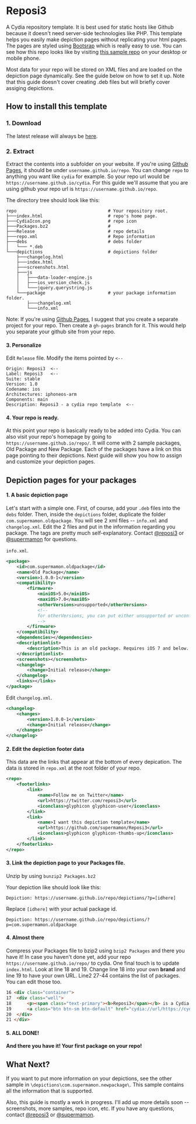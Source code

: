# Reposi3
A Cydia repository template. It is best used for static hosts like Github because it doesn't need server-side technologies like PHP. This template helps you easily make depiction pages without replicating your html pages. The pages are styled using [Bootsrap](http://getbootstrap.com/) which is really easy to use. You can see how this repo looks like by visiting [this sample repo](https://supermamon.github.io/Reposi3/) on your desktop or mobile phone.

Most data for your repo will be stored on XML files and are loaded on the depiction page dynamically. See the guide below on how to set it up. Note that this guide doesn't cover creating .deb files but will briefly cover assiging depictions.

## How to install this template

### 1. Download
The latest release will always be [here](https://github.com/supermamon/Reposi3/archive/master.zip).

### 2. Extract
Extract the contents into a subfolder on your website. If you're using [Github Pages](https://pages.github.com/), it should be under `username.github.io/repo`. You can change `repo` to anything you want like `cydia` for example. So your repo url would be `https://username.github.io/cydia`. For this guide we'll assume that you are using github your repo url is `https://username.github.io/repo`.

The directory tree should look like this:

```text
repo                                   # Your repository root. 
├───index.html                         # repo's home page. 
├───CydiaIcon.png                      # repo icon 
├───Packages.bz2                       # 
├───Release                            # repo details
├───repo.xml                           # Repo information 
├───debs                               # debs folder
│   └─── *.deb
└───depictions                         # depictions folder
    ├───changelog.html
    ├───index.html	
    ├───screenshots.html
    ├───js
    │   ├───data-loader-engine.js
    │   ├───ios_version_check.js
    │   └───jquery.querystring.js							
    └───package                        # your package information folder.
        ├───changelog.xml	
		└───info.xml
```

Note: If you're using [Github Pages](https://pages.github.com/), I suggest that you create a separate project for your repo. Then create a `gh-pages` branch for it. This would help you separate your github site from your repo.

#### 3. Personalize
Edit `Release` file. Modify the items pointed by `<--`
    
    Origin: Reposi3  <-- 
    Label: Reposi3   <--
    Suite: stable
    Version: 1.0
    Codename: ios
    Architectures: iphoneos-arm
    Components: main
    Description: Reposi3 - a cydia repo template  <--

#### 4. Your repo is ready.
At this point your repo is basically ready to be added into Cydia. You can also visit your repo's homepage by going to `https://username.github.io/repo/`. It will come with 2 sample packages, Old Package and New Package. Each of the packages have a link on this page pointing to their depictions. Next guide will show you how to assign and customize your depiction pages.


## Depiction pages for your packages

#### 1. A basic depiction page
Let's start with a simple one. First, of course, add your `.deb` files into the `debs` folder. Then, inside the `depictions` folder, duplicate the folder `com.supermamon.oldpackage`. You will see 2 xml files -- `info.xml` and `changelog.xml`. Edit the 2 files and put in the information regarding you package. The tags are pretty much self-explanatory. Contact [@reposi3](https://twitter.com/reposi3) or [@supermamon](https://twitter.com/supermamon) for questions.

`info.xml`. 
```xml
<package>
	<id>com.supermamon.oldpackage</id>
	<name>Old Package</name>
	<version>1.0.0-1</version>
	<compatibility>
		<firmware>
		    <miniOS>5.0</miniOS>
			<maxiOS>7.0</maxiOS>
			<otherVersions>unsupported</otherVersions>
			<!--
			for otherVersions, you can put either unsupported or unconfirmed
			-->
		</firmware>
	</compatibility>
	<dependencies></dependencies>
	<descriptionlist>
		<description>This is an old package. Requires iOS 7 and below..</description>
	</descriptionlist>
	<screenshots></screenshots>
	<changelog>
		<change>Initial release</change>
	</changelog>
	<links></links>
</package>
```
Edit `changelog.xml`.
```xml
<changelog>
	<changes>
		<version>1.0.0-1</version>
		<change>Initial release</change>
	</changes>
</changelog>
```

#### 2. Edit the depiction footer data
This data are the links that appear at the bottom of every depication. The data is stored in `repo.xml` at the root folder of your repo.

```xml
<repo>
	<footerlinks>
		<link>
			<name>Follow me on Twitter</name>
			<url>https://twitter.com/reposi3</url>
			<iconclass>glyphicon glyphicon-user</iconclass>
		</link>
		<link>
			<name>I want this depiction template</name>
			<url>https://github.com/supermamon/Reposi3</url>
			<iconclass>glyphicon glyphicon-thumbs-up</iconclass>
		</link>
	</footerlinks>
</repo>
```

#### 3. Link the depiction page to your Packages file.

Unzip by using `bunzip2 Packages.bz2`

Your depiction like should look like this:
```text
Depiction: https://username.github.io/repo/depictions/?p=[idhere]
```
Replace `[idhere]` with your actual package id.
```text
Depiction: https://username.github.io/repo/depictions/?p=com.supermamon.oldpackage
```
#### 4. Almost there
Compress your Packages file to bzip2 using `bzip2 Packages` and there you have it! In case you haven't done yet, add your repo `https://username.github.io/repo/` to cydia. One final touch is to update `index.html`. Look at line 18 and 19. Change line 18 into your own **brand** and line 19 to have your own URL. Line2 27-44 contains the list of packages. You can edit those too.
```html
16 <div class="container">
17 	<div class="well">
18 		<p><span class="text-primary"><b>Reposi3</span></b> is a Cydia repository template.</p>
19 		<a class="btn btn-sm btn-default" href="cydia://url/https://cydia.saurik.com/api/share#?source=https://supermamon.github.io/Reposi3/">Add to Cydia</a>
20 	</div>
21 </div>
```

#### 5. ALL DONE!
**And there you have it! Your first package on your repo!**

## What Next?
If you want to put more information on your depictions, see the other sample in `\depictions\com.supermamon.newpackage\`. This sample contains all the information that is supported.

Also, this guide is mostly a work in progress. I'll add up more details soon -- screenshots, more samples, repo icon, etc. If you have any questions, contact [@reposi3](https://twitter.com/reposi3) or [@supermamon](https://twitter.com/supermamon).
